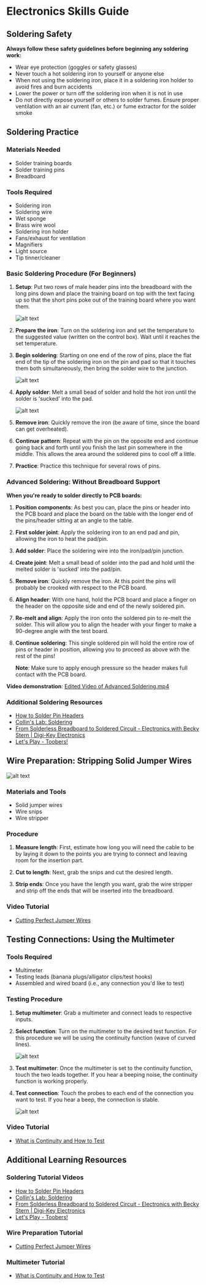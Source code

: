 # Electronics Skills Guide

## Soldering Safety

**Always follow these safety guidelines before beginning any soldering work:**

* Wear eye protection (goggles or safety glasses)
* Never touch a hot soldering iron to yourself or anyone else
* When not using the soldering iron, place it in a soldering iron holder to avoid fires and burn accidents
* Lower the power or turn off the soldering iron when it is not in use
* Do not directly expose yourself or others to solder fumes. Ensure proper ventilation with an air current (fan, etc.) or fume extractor for the solder smoke

## Soldering Practice

### Materials Needed
* Solder training boards
* Solder training pins
* Breadboard

### Tools Required
* Soldering iron
* Soldering wire
* Wet sponge
* Brass wire wool
* Soldering iron holder
* Fans/exhaust for ventilation
* Magnifiers
* Light source
* Tip tinner/cleaner

### Basic Soldering Procedure (For Beginners)

1. **Setup**: Put two rows of male header pins into the breadboard with the long pins down and place the training board on top with the text facing up so that the short pins poke out of the training board where you want them.

   ![alt text](image-48.png)

2. **Prepare the iron**: Turn on the soldering iron and set the temperature to the suggested value (written on the control box). Wait until it reaches the set temperature.

3. **Begin soldering**: Starting on one end of the row of pins, place the flat end of the tip of the soldering iron on the pin and pad so that it touches them both simultaneously, then bring the solder wire to the junction.

   ![alt text](../images/Required_Skills_and_Tools3.JPG)

4. **Apply solder**: Melt a small bead of solder and hold the hot iron until the solder is 'sucked' into the pad.

   ![alt text](image-49.png)

5. **Remove iron**: Quickly remove the iron (be aware of time, since the board can get overheated).

6. **Continue pattern**: Repeat with the pin on the opposite end and continue going back and forth until you finish the last pin somewhere in the middle. This allows the area around the soldered pins to cool off a little.

7. **Practice**: Practice this technique for several rows of pins.

### Advanced Soldering: Without Breadboard Support

**When you're ready to solder directly to PCB boards:**

1. **Position components**: As best you can, place the pins or header into the PCB board and place the board on the table with the longer end of the pins/header sitting at an angle to the table.

2. **First solder joint**: Apply the soldering iron to an end pad and pin, allowing the iron to heat the pad/pin.

3. **Add solder**: Place the soldering wire into the iron/pad/pin junction.

4. **Create joint**: Melt a small bead of solder into the pad and hold until the melted solder is 'sucked' into the pad/pin.

5. **Remove iron**: Quickly remove the iron. At this point the pins will probably be crooked with respect to the PCB board.

6. **Align header**: With one hand, hold the PCB board and place a finger on the header on the opposite side and end of the newly soldered pin.

7. **Re-melt and align**: Apply the iron onto the soldered pin to re-melt the solder. This will allow you to align the header with your finger to make a 90-degree angle with the test board.

8. **Continue soldering**: This single soldered pin will hold the entire row of pins or header in position, allowing you to proceed as above with the rest of the pins! 

   **Note**: Make sure to apply enough pressure so the header makes full contact with the PCB board.

**Video demonstration**: [Edited Video of Advanced Soldering.mp4](https://drive.google.com/file/d/1IDuTgYlEillcRoKbDvMZIReiyKo5U2Oj/view?usp=sharing)

### Additional Soldering Resources
* [How to Solder Pin Headers](https://www.youtube.com/watch?reload=9&app=desktop&v=TFfMYYBRu30)
* [Collin's Lab: Soldering](https://www.youtube.com/watch?v=QKbJxytERvg)
* [From Solderless Breadboard to Soldered Circuit - Electronics with Becky Stern | Digi-Key Electronics](https://www.youtube.com/watch?v=F9Krq7seV1g)
* [Let's Play - Toobers!](https://web.mit.edu/2.00b/www/toobers/pcbassembly1.html)

## Wire Preparation: Stripping Solid Jumper Wires

![alt text](../images/Required_Skills_and_Tools4.JPG)

### Materials and Tools
* Solid jumper wires
* Wire snips
* Wire stripper

### Procedure
1. **Measure length**: First, estimate how long you will need the cable to be by laying it down to the points you are trying to connect and leaving room for the insertion part.

2. **Cut to length**: Next, grab the snips and cut the desired length.

3. **Strip ends**: Once you have the length you want, grab the wire stripper and strip off the ends that will be inserted into the breadboard.

### Video Tutorial
* [Cutting Perfect Jumper Wires](https://www.youtube.com/watch?v=ver-Av8vr1Q)

## Testing Connections: Using the Multimeter

### Tools Required
* Multimeter
* Testing leads (banana plugs/alligator clips/test hooks)
* Assembled and wired board (i.e., any connection you'd like to test)

### Testing Procedure

1. **Setup multimeter**: Grab a multimeter and connect leads to respective inputs.

2. **Select function**: Turn on the multimeter to the desired test function. For this procedure we will be using the continuity function (wave of curved lines).

   ![alt text](../images/Required_Skills_and_Tools5.JPG)

3. **Test multimeter**: Once the multimeter is set to the continuity function, touch the two leads together. If you hear a beeping noise, the continuity function is working properly.

4. **Test connection**: Touch the probes to each end of the connection you want to test. If you hear a beep, the connection is stable.

   ![alt text](../images/Required_Skills_and_Tools6.JPG)

### Video Tutorial
* [What is Continuity and How to Test](https://www.youtube.com/watch?v=5G622WDZaHg)

## Additional Learning Resources

### Soldering Tutorial Videos
* [How to Solder Pin Headers](https://www.youtube.com/watch?reload=9&app=desktop&v=TFfMYYBRu30)
* [Collin's Lab: Soldering](https://www.youtube.com/watch?v=QKbJxytERvg)
* [From Solderless Breadboard to Soldered Circuit - Electronics with Becky Stern | Digi-Key Electronics](https://www.youtube.com/watch?v=F9Krq7seV1g)
* [Let's Play - Toobers!](https://web.mit.edu/2.00b/www/toobers/pcbassembly1.html)

### Wire Preparation Tutorial
* [Cutting Perfect Jumper Wires](https://www.youtube.com/watch?v=ver-Av8vr1Q)

### Multimeter Tutorial
* [What is Continuity and How to Test](https://www.youtube.com/watch?v=5G622WDZaHg)